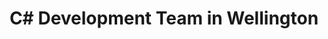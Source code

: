 ---
title: C# Development Team in Wellington
permalink: /landings/locations/wellington/developer/c-
technology: C#
location: Wellington
---